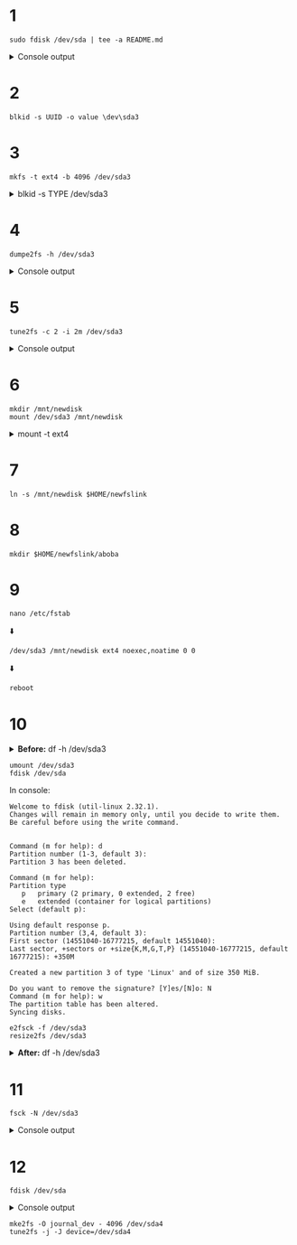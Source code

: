 # 1
```shell
sudo fdisk /dev/sda | tee -a README.md
```

<details>
<summary>Console output</summary>

```shell
Welcome to fdisk (util-linux 2.32.1).
Changes will remain in memory only, until you decide to write them.
Be careful before using the write command.


Command (m for help): Partition type
   p   primary (2 primary, 0 extended, 2 free)
   e   extended (container for logical partitions)
Select (default p): 
Using default response p.
Partition number (3,4, default 3):
First sector (14551040-16777215, default 14551040):
Last sector, +sectors or +size{K,M,G,T,P} (14551040-16777215, default 16777215): +300M
Created a new partition 3 of type 'Linux' and of size 300 MiB.

Command (m for help): The partition table has been altered.
Syncing disks.
```
</details>

# 2
```shell
blkid -s UUID -o value \dev\sda3
```

# 3
```shell
mkfs -t ext4 -b 4096 /dev/sda3
```

<details>
<summary>
blkid -s TYPE /dev/sda3
</summary>
   
```shell
/dev/sda3: TYPE="ext4"
```
</details>

# 4
```shell
dumpe2fs -h /dev/sda3
```
<details>
<summary>
Console output
</summary>
 
```shell
Filesystem volume name:   <none>
Last mounted on:          <not available>
Filesystem UUID:          46038062-225f-41ba-8189-ea99f4d1cd91
Filesystem magic number:  0xEF53
Filesystem revision #:    1 (dynamic)
Filesystem features:      has_journal ext_attr resize_inode dir_index filetype extent 64bit flex_bg sparse_super large_file huge_file dir_nlink extra_isize metadata_csum
Filesystem flags:         signed_directory_hash 
Default mount options:    user_xattr acl
Filesystem state:         clean
Errors behavior:          Continue
Filesystem OS type:       Linux
Inode count:              76800
Block count:              76800
Reserved block count:     3840
Free blocks:              70214
Free inodes:              76789
First block:              0
Block size:               4096
Fragment size:            4096
Group descriptor size:    64
Reserved GDT blocks:      37
Blocks per group:         32768
Fragments per group:      32768
Inodes per group:         25600
Inode blocks per group:   800
Flex block group size:    16
Filesystem created:       Wed Oct 20 02:04:10 2021
Last mount time:          n/a
Last write time:          Wed Oct 20 02:04:10 2021
Mount count:              0
Maximum mount count:      -1
Last checked:             Wed Oct 20 02:04:10 2021
Check interval:           0 (<none>)
Lifetime writes:          173 kB
Reserved blocks uid:      0 (user root)
Reserved blocks gid:      0 (group root)
First inode:              11
Inode size:	          128
Journal inode:            8
Default directory hash:   half_md4
Directory Hash Seed:      3d4ce888-06a1-482f-a301-d3297fb2bd81
Journal backup:           inode blocks
Checksum type:            crc32c
Checksum:                 0xaca78bf3
Journal features:         (none)
Journal size:             16M
Journal length:           4096
Journal sequence:         0x00000001
Journal start:            0
```
</details>

# 5
```shell
tune2fs -c 2 -i 2m /dev/sda3
```

<details>
<summary>Console output</summary>

```shell
tune2fs 1.45.6 (20-Mar-2020)
Setting maximal mount count to 2
Setting interval between checks to 5184000 seconds
```
</details>

# 6
```shell
mkdir /mnt/newdisk
mount /dev/sda3 /mnt/newdisk
```

<details>
<summary>mount -t ext4</summary>

```shell
/dev/mapper/cl-root on / type ext4 (rw,relatime,seclabel)
/dev/sda1 on /boot type ext4 (rw,relatime,seclabel)
/dev/sda3 on /mnt/newdisk type ext4 (rw,relatime,seclabel)
```
</details>

# 7
```shell
ln -s /mnt/newdisk $HOME/newfslink
```

# 8
```shell
mkdir $HOME/newfslink/aboba
```
# 9
```shell
nano /etc/fstab
```
:arrow_down:

```shell
/dev/sda3 /mnt/newdisk ext4 noexec,noatime 0 0 
```

:arrow_down:

```shell
reboot
```

# 10
<details>
<summary>
<strong>Before:</strong> df -h /dev/sda3
</summary>

```shell
Filesystem      Size  Used Avail Use% Mounted on
/dev/sda3       275M  328K  254M   1% /mnt/newdisk
```
</details>

```shell
umount /dev/sda3
fdisk /dev/sda
```
 
In console:

```shell
Welcome to fdisk (util-linux 2.32.1).
Changes will remain in memory only, until you decide to write them.
Be careful before using the write command.


Command (m for help): d
Partition number (1-3, default 3): 
Partition 3 has been deleted.

Command (m for help):
Partition type
   p   primary (2 primary, 0 extended, 2 free)
   e   extended (container for logical partitions)
Select (default p): 

Using default response p.
Partition number (3,4, default 3): 
First sector (14551040-16777215, default 14551040): 
Last sector, +sectors or +size{K,M,G,T,P} (14551040-16777215, default 16777215): +350M
 
Created a new partition 3 of type 'Linux' and of size 350 MiB.

Do you want to remove the signature? [Y]es/[N]o: N
Command (m for help): w
The partition table has been altered.
Syncing disks.
```

```shell
e2fsck -f /dev/sda3
resize2fs /dev/sda3
```

<details>
<summary>
<strong>After:</strong> df -h /dev/sda3
</summary>

```shell
Filesystem      Size  Used Avail Use% Mounted on
/dev/sda3       325M  328K  300M   1% /mnt/newdisk
```
</details>

# 11

```shell
fsck -N /dev/sda3
```

<details>
<summary>Console output</summary>

```shell
fsck from util-linux 2.32.1
Warning!  /dev/sda3 is mounted.
Warning: skipping journal recovery because doing a read-only filesystem check.
/dev/sda3 has been mounted 2 times without being checked, check forced.
Pass 1: Checking inodes, blocks, and sizes
Pass 2: Checking directory structure
Pass 3: Checking directory connectivity
Pass 4: Checking reference counts
Pass 5: Checking group summary information
/dev/sda3: 12/76800 files (0.0% non-contiguous), 6588/89600 blocks
```
</details>

# 12

```shell
fdisk /dev/sda
```

<details>
<summary>Console output</summary>

```shell
Welcome to fdisk (util-linux 2.32.1).
Changes will remain in memory only, until you decide to write them.
Be careful before using the write command.


Command (m for help): Partition type
   p   primary (3 primary, 0 extended, 1 free)
   e   extended (container for logical partitions)
Select (default e): p 
Selected partition 4
First sector (15267840-16777215, default 15267840): 
Last sector, +sectors or +size{K,M,G,T,P} (15267840-16777215, default 16777215): +12M

Created a new partition 4 of type 'Linux' and of size 12 MiB.

Command (m for help): w
The partition table has been altered.
Syncing disks.
```
</details>

```shell
mke2fs -O journal_dev - 4096 /dev/sda4
tune2fs -j -J device=/dev/sda4
```
